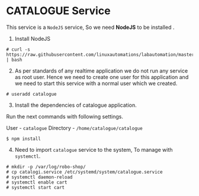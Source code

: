 # CATALOGUE Service

This service is a `NodeJS` service, So we need **NodeJS** to be installed .

1. Install NodeJS

```
# curl -s https://raw.githubusercontent.com/linuxautomations/labautomation/master/tools/nodejs/install.sh | bash 
```

2. As per standards of any realtime application we do not run any service as root user. Hence we need to create one user for this application and we need to start this service with a normal user which we created.

```
# useradd catalogue 
```

3. Install the dependencies of catalogue application.

Run the next commands with following settings.

User - `catalogue`
Directory - `/home/catalogue/catalogue`

```
$ npm install 
```

4. Need to import `catalogue` service to the system, To manage with `systemctl`.

```
# mkdir -p /var/log/robo-shop/
# cp catalogi.service /etc/systemd/system/catalogue.service
# systemctl daemon-reload
# systemctl enable cart
# systemctl start cart
```